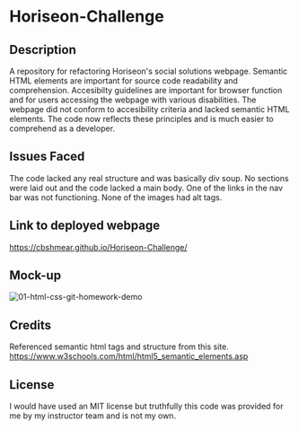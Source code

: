 # Horiseon-Challenge

## Description

A repository for refactoring Horiseon's social solutions webpage.
Semantic HTML elements are important for source code readability and comprehension. 
Accesibilty guidelines are important for browser function and for users accessing the webpage with various disabilities.
The webpage did not conform to accesibility criteria and lacked semantic HTML elements.
The code now reflects these principles and is much easier to comprehend as a developer. 

## Issues Faced

The code lacked any real structure and was basically div soup. No sections were laid out and the code lacked a main body. One of the links in the nav bar was not functioning. None of the images had alt tags. 

## Link to deployed webpage

https://cbshmear.github.io/Horiseon-Challenge/

## Mock-up

    
![01-html-css-git-homework-demo](https://user-images.githubusercontent.com/112667575/197658945-3bafafde-fa60-41f3-9e8d-2590f85df2e8.png)

## Credits

Referenced semantic html tags and structure from this site.
https://www.w3schools.com/html/html5_semantic_elements.asp

## License

I would have used an MIT license but truthfully this code was provided for me by my instructor team and is not my own. 
